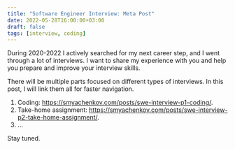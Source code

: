 ```yaml
---
title: "Software Engineer Interview: Meta Post" 
date: 2022-05-28T16:00:00+03:00
draft: false
tags: [interview, coding]
---
```


During 2020-2022 I actively searched for my next career step, and I went through a lot of interviews. I want to share my experience with you and help you prepare and improve your interview skills.


There will be multiple parts focused on different types of interviews. In this post, I will link them all for faster navigation.

1. Coding: https://smyachenkov.com/posts/swe-interview-p1-coding/.
2. Take-home assignment: https://smyachenkov.com/posts/swe-interview-p2-take-home-assignment/.
3. ...

Stay tuned.

